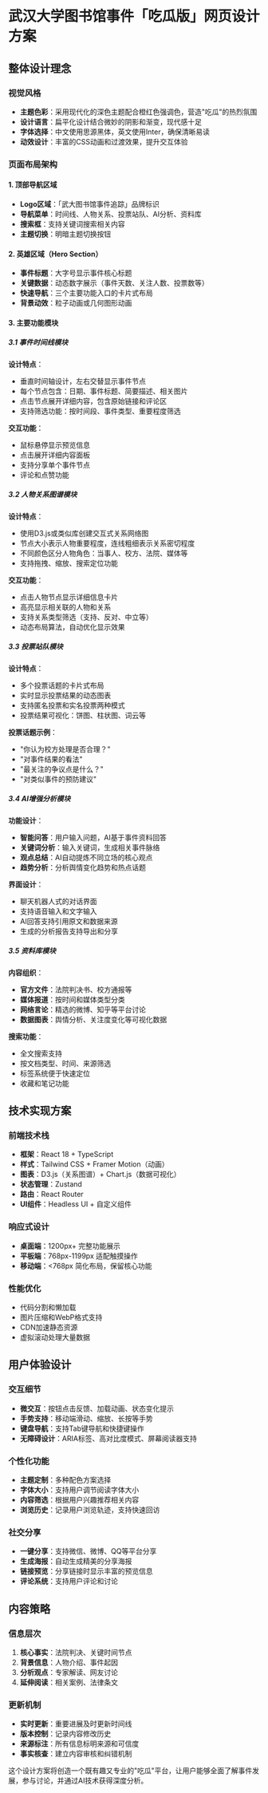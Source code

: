 # 武汉大学图书馆事件「吃瓜版」网页设计方案

## 整体设计理念

### 视觉风格
- **主题色彩**：采用现代化的深色主题配合橙红色强调色，营造"吃瓜"的热烈氛围
- **设计语言**：扁平化设计结合微妙的阴影和渐变，现代感十足
- **字体选择**：中文使用思源黑体，英文使用Inter，确保清晰易读
- **动效设计**：丰富的CSS动画和过渡效果，提升交互体验

### 页面布局架构

#### 1. 顶部导航区域
- **Logo区域**：「武大图书馆事件追踪」品牌标识
- **导航菜单**：时间线、人物关系、投票站队、AI分析、资料库
- **搜索框**：支持关键词搜索相关内容
- **主题切换**：明暗主题切换按钮

#### 2. 英雄区域（Hero Section）
- **事件标题**：大字号显示事件核心标题
- **关键数据**：动态数字展示（事件天数、关注人数、投票数等）
- **快速导航**：三个主要功能入口的卡片式布局
- **背景动效**：粒子动画或几何图形动画

#### 3. 主要功能模块

##### 3.1 事件时间线模块
**设计特点**：
- 垂直时间轴设计，左右交替显示事件节点
- 每个节点包含：日期、事件标题、简要描述、相关图片
- 点击节点展开详细内容，包含原始链接和评论区
- 支持筛选功能：按时间段、事件类型、重要程度筛选

**交互功能**：
- 鼠标悬停显示预览信息
- 点击展开详细内容面板
- 支持分享单个事件节点
- 评论和点赞功能

##### 3.2 人物关系图谱模块
**设计特点**：
- 使用D3.js或类似库创建交互式关系网络图
- 节点大小表示人物重要程度，连线粗细表示关系密切程度
- 不同颜色区分人物角色：当事人、校方、法院、媒体等
- 支持拖拽、缩放、搜索定位功能

**交互功能**：
- 点击人物节点显示详细信息卡片
- 高亮显示相关联的人物和关系
- 支持关系类型筛选（支持、反对、中立等）
- 动态布局算法，自动优化显示效果

##### 3.3 投票站队模块
**设计特点**：
- 多个投票话题的卡片式布局
- 实时显示投票结果的动态图表
- 支持匿名投票和实名投票两种模式
- 投票结果可视化：饼图、柱状图、词云等

**投票话题示例**：
- "你认为校方处理是否合理？"
- "对事件结果的看法"
- "最关注的争议点是什么？"
- "对类似事件的预防建议"

##### 3.4 AI增强分析模块
**功能设计**：
- **智能问答**：用户输入问题，AI基于事件资料回答
- **关键词分析**：输入关键词，生成相关事件脉络
- **观点总结**：AI自动提炼不同立场的核心观点
- **趋势分析**：分析舆情变化趋势和热点话题

**界面设计**：
- 聊天机器人式的对话界面
- 支持语音输入和文字输入
- AI回答支持引用原文和数据来源
- 生成的分析报告支持导出和分享

##### 3.5 资料库模块
**内容组织**：
- **官方文件**：法院判决书、校方通报等
- **媒体报道**：按时间和媒体类型分类
- **网络言论**：精选的微博、知乎等平台讨论
- **数据图表**：舆情分析、关注度变化等可视化数据

**搜索功能**：
- 全文搜索支持
- 按文档类型、时间、来源筛选
- 标签系统便于快速定位
- 收藏和笔记功能

## 技术实现方案

### 前端技术栈
- **框架**：React 18 + TypeScript
- **样式**：Tailwind CSS + Framer Motion（动画）
- **图表**：D3.js（关系图谱）+ Chart.js（数据可视化）
- **状态管理**：Zustand
- **路由**：React Router
- **UI组件**：Headless UI + 自定义组件

### 响应式设计
- **桌面端**：1200px+ 完整功能展示
- **平板端**：768px-1199px 适配触摸操作
- **移动端**：<768px 简化布局，保留核心功能

### 性能优化
- 代码分割和懒加载
- 图片压缩和WebP格式支持
- CDN加速静态资源
- 虚拟滚动处理大量数据

## 用户体验设计

### 交互细节
- **微交互**：按钮点击反馈、加载动画、状态变化提示
- **手势支持**：移动端滑动、缩放、长按等手势
- **键盘导航**：支持Tab键导航和快捷键操作
- **无障碍设计**：ARIA标签、高对比度模式、屏幕阅读器支持

### 个性化功能
- **主题定制**：多种配色方案选择
- **字体大小**：支持用户调节阅读字体大小
- **内容筛选**：根据用户兴趣推荐相关内容
- **浏览历史**：记录用户浏览轨迹，支持快速回访

### 社交分享
- **一键分享**：支持微信、微博、QQ等平台分享
- **生成海报**：自动生成精美的分享海报
- **链接预览**：分享链接时显示丰富的预览信息
- **评论系统**：支持用户评论和讨论

## 内容策略

### 信息层次
1. **核心事实**：法院判决、关键时间节点
2. **背景信息**：人物介绍、事件起因
3. **分析观点**：专家解读、网友讨论
4. **延伸阅读**：相关案例、法律条文

### 更新机制
- **实时更新**：重要进展及时更新时间线
- **版本控制**：记录内容修改历史
- **来源标注**：所有信息标明来源和可信度
- **事实核查**：建立内容审核和纠错机制

这个设计方案将创造一个既有趣又专业的"吃瓜"平台，让用户能够全面了解事件发展，参与讨论，并通过AI技术获得深度分析。

